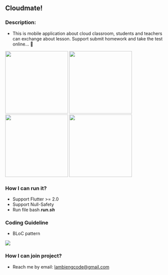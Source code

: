 ## Cloudmate!

### Description:
- This is mobile application about cloud classroom, students and teachers can 
exchange about lesson. Support submit homework and take the test online... :panda_face:

<div>
<img src="https://github.com/hongvinhmobile/flutter_mobile_cloudmate/blob/master/screenshots/home.png?raw=true" width="200px"/>
<img src="https://github.com/hongvinhmobile/flutter_mobile_cloudmate/blob/master/screenshots/class.png?raw=true" width="200px"/>
<img src="https://github.com/hongvinhmobile/flutter_mobile_cloudmate/blob/master/screenshots/details_class.png?raw=true" width="200px"/>
<img src="https://github.com/hongvinhmobile/flutter_mobile_cloudmate/blob/master/screenshots/profile.png?raw=true" width="200px"/>
</div>

### How I can run it? 
- Support Flutter >= 2.0
- Support Null-Safety
- Run file bash ***run.sh***

### Coding Guideline 

- BLoC pattern
<img src="https://bloclibrary.dev/assets/bloc_architecture_full.png"/>

### How I can join project?
- Reach me by email: lambiengcode@gmail.com
